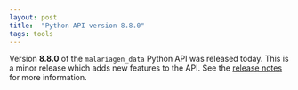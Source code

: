 ```yaml
---
layout: post
title:  "Python API version 8.8.0"
tags: tools
---
```


Version <strong>8.8.0</strong> of the `malariagen_data` Python API
was released today. This is a minor release which adds new features to
the API. See the [release
notes](https://github.com/malariagen/malariagen-data-python/releases/tag/v8.8.0)
for more information.
